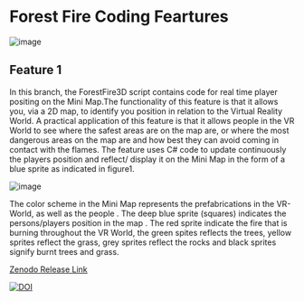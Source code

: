 # Forest Fire Coding Feartures 
![image](https://user-images.githubusercontent.com/72683052/98969774-1b6c1900-2507-11eb-9170-0bdd51df4085.png)

## Feature 1

In this branch, the ForestFire3D script contains code for real time player positing on the Mini Map.The functionality of this feature is that it allows you, via a 2D map, to identify you position in relation to the  Virtual Reality World. A practical application of this feature is that it allows people in the VR World to see where the  safest areas are on the map are, or where the most dangerous  areas on the map are and how best they can avoid coming in contact with the flames. The feature uses C# code to update continuously the players position and reflect/ display it on the Mini Map in the form of a blue sprite as indicated in figure1. 

![image](https://user-images.githubusercontent.com/72683052/98971118-aa2d6580-2508-11eb-9ba4-e03930eccbf8.png)

The color scheme in the Mini Map represents the prefabrications in the VR-World, as well as the people . The deep blue sprite (squares) indicates the persons/players position in the map . The red sprite indicate the fire that is burning throughout the VR World, the green spites  reflects the trees, yellow sprites reflect the grass, grey sprites reflect the rocks and black sprites signify burnt trees and grass.   

[ Zenodo Release Link ]( https://zenodo.org/record/4270272#.X611C8j7SUk)

[![DOI](https://zenodo.org/badge/DOI/10.5281/zenodo.4270272.svg)](https://doi.org/10.5281/zenodo.4270272)
